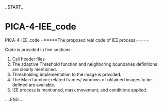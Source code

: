 ..START..
# PICA-4-IEE_code
PICA-4-IEE_code
======The proposed real code of IEE process=====

Code is provided in five sections:
1. Call header files
2. The adaptive Threshold function and neighboring boundaries definitions are clearly mentioned.
3. Thresholding implementation to the image is provided.
4. The Main function; related frames/ windows of obtained images to be defined are available.
5. IEE process is mentioned, mask movement, and conditions applied.

....END....
